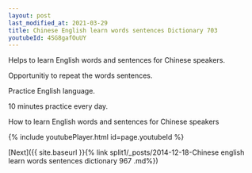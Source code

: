 ```yaml
---
layout: post
last_modified_at: 2021-03-29
title: Chinese English learn words sentences Dictionary 703 
youtubeId: 4SG8gafOuUY
---
```

 
 
Helps to learn English words and sentences for Chinese speakers.

Opportunitiy to repeat the words sentences. 

Practice English language. 
 
10 minutes practice every day. 
 
How to learn English words and sentences for Chinese speakers 
 
{% include youtubePlayer.html id=page.youtubeId %}
 
 
[Next]({{ site.baseurl }}{% link  split1/_posts/2014-12-18-Chinese english learn words sentences dictionary 967 .md%})
 
